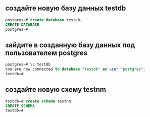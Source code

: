 
## создайте новую базу данных testdb

```sql
postgres=# create database testdb;
CREATE DATABASE
postgres=#
```
## зайдите в созданную базу данных под пользователем postgres
```sql
postgres=# \c testdb
You are now connected to database "testdb" as user "postgres".
testdb=#
```
## создайте новую схему testnm
```sql
testdb=# create schema testnm;
CREATE SCHEMA
testdb=#
```
